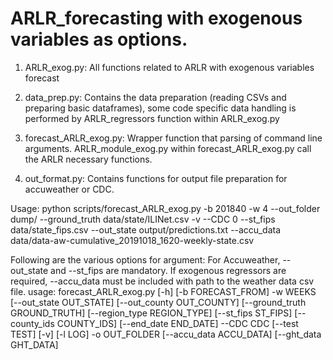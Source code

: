 # ARLR_forecasting with exogenous variables as options.

1) ARLR_exog.py: All functions related to ARLR with exogenous variables forecast

2) data_prep.py: Contains the data preparation (reading CSVs and preparing basic dataframes), some code specific data handling is performed by ARLR_regressors function within ARLR_exog.py

3) forecast_ARLR_exog.py: Wrapper function that parsing of command line arguments. ARLR_module_exog.py within forecast_ARLR_exog.py call the ARLR necessary functions.

4) out_format.py: Contains functions for output file preparation for accuweather or CDC. 

Usage:
python scripts/forecast_ARLR_exog.py -b 201840 -w 4 --out_folder dump/ --ground_truth data/state/ILINet.csv -v --CDC 0 --st_fips data/state_fips.csv --out_state output/predictions.txt --accu_data data/data-aw-cumulative_20191018_1620-weekly-state.csv

Following are the various options for argument:
For Accuweather, --out_state and --st_fips are mandatory. If exogenous regressors are required, --accu_data must be included with path to the weather data csv file. 
usage: forecast_ARLR_exog.py [-h] [-b FORECAST_FROM] -w WEEKS
                             [--out_state OUT_STATE] [--out_county OUT_COUNTY]
                             [--ground_truth GROUND_TRUTH]
                             [--region_type REGION_TYPE] [--st_fips ST_FIPS]
                             [--county_ids COUNTY_IDS] [--end_date END_DATE]
                             --CDC CDC [--test TEST] [-v] [-l LOG] -o
                             OUT_FOLDER [--accu_data ACCU_DATA]
                             [--ght_data GHT_DATA]
